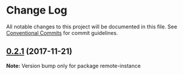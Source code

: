 # Change Log

All notable changes to this project will be documented in this file.
See [Conventional Commits](https://conventionalcommits.org) for commit guidelines.

<a name="0.2.1"></a>
## [0.2.1](https://github.com/remotelib/remote-lib/tree/master/packages/remote-instance/compare/v0.2.0...v0.2.1) (2017-11-21)




**Note:** Version bump only for package remote-instance
